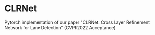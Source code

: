 # CLRNet
Pytorch implementation of our paper "CLRNet: Cross Layer Refinement Network for Lane Detection" (CVPR2022 Acceptance).

